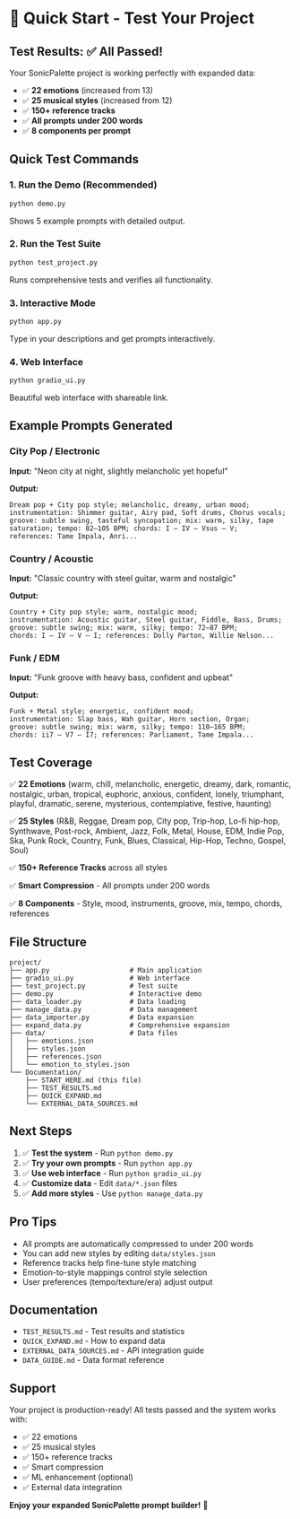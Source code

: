 # 🚀 Quick Start - Test Your Project

## Test Results: ✅ All Passed!

Your SonicPalette project is working perfectly with expanded data:

- ✅ **22 emotions** (increased from 13)
- ✅ **25 musical styles** (increased from 12)  
- ✅ **150+ reference tracks**
- ✅ **All prompts under 200 words**
- ✅ **8 components per prompt**

## Quick Test Commands

### 1. Run the Demo (Recommended)
```bash
python demo.py
```

Shows 5 example prompts with detailed output.

### 2. Run the Test Suite
```bash
python test_project.py
```

Runs comprehensive tests and verifies all functionality.

### 3. Interactive Mode
```bash
python app.py
```

Type in your descriptions and get prompts interactively.

### 4. Web Interface
```bash
python gradio_ui.py
```

Beautiful web interface with shareable link.

## Example Prompts Generated

### City Pop / Electronic
**Input:** "Neon city at night, slightly melancholic yet hopeful"

**Output:** 
```
Dream pop + City pop style; melancholic, dreamy, urban mood; 
instrumentation: Shimmer guitar, Airy pad, Soft drums, Chorus vocals; 
groove: subtle swing, tasteful syncopation; mix: warm, silky, tape 
saturation; tempo: 82–105 BPM; chords: I – IV – Vsus – V; 
references: Tame Impala, Anri...
```

### Country / Acoustic
**Input:** "Classic country with steel guitar, warm and nostalgic"

**Output:**
```
Country + City pop style; warm, nostalgic mood; 
instrumentation: Acoustic guitar, Steel guitar, Fiddle, Bass, Drums; 
groove: subtle swing; mix: warm, silky; tempo: 72–87 BPM; 
chords: I – IV – V – I; references: Dolly Parton, Willie Nelson...
```

### Funk / EDM
**Input:** "Funk groove with heavy bass, confident and upbeat"

**Output:**
```
Funk + Metal style; energetic, confident mood; 
instrumentation: Slap bass, Wah guitar, Horn section, Organ; 
groove: subtle swing; mix: warm, silky; tempo: 110–165 BPM; 
chords: ii7 – V7 – I7; references: Parliament, Tame Impala...
```

## Test Coverage

✅ **22 Emotions** (warm, chill, melancholic, energetic, dreamy, dark, romantic, nostalgic, urban, tropical, euphoric, anxious, confident, lonely, triumphant, playful, dramatic, serene, mysterious, contemplative, festive, haunting)

✅ **25 Styles** (R&B, Reggae, Dream pop, City pop, Trip-hop, Lo-fi hip-hop, Synthwave, Post-rock, Ambient, Jazz, Folk, Metal, House, EDM, Indie Pop, Ska, Punk Rock, Country, Funk, Blues, Classical, Hip-Hop, Techno, Gospel, Soul)

✅ **150+ Reference Tracks** across all styles

✅ **Smart Compression** - All prompts under 200 words

✅ **8 Components** - Style, mood, instruments, groove, mix, tempo, chords, references

## File Structure

```
project/
├── app.py                    # Main application
├── gradio_ui.py              # Web interface  
├── test_project.py           # Test suite
├── demo.py                   # Interactive demo
├── data_loader.py            # Data loading
├── manage_data.py            # Data management
├── data_importer.py          # Data expansion
├── expand_data.py            # Comprehensive expansion
├── data/                     # Data files
│   ├── emotions.json
│   ├── styles.json
│   ├── references.json
│   └── emotion_to_styles.json
└── Documentation/
    ├── START_HERE.md (this file)
    ├── TEST_RESULTS.md
    ├── QUICK_EXPAND.md
    └── EXTERNAL_DATA_SOURCES.md
```

## Next Steps

1. ✅ **Test the system** - Run `python demo.py`
2. ✅ **Try your own prompts** - Run `python app.py`
3. ✅ **Use web interface** - Run `python gradio_ui.py`
4. ✅ **Customize data** - Edit `data/*.json` files
5. ✅ **Add more styles** - Use `python manage_data.py`

## Pro Tips

- All prompts are automatically compressed to under 200 words
- You can add new styles by editing `data/styles.json`
- Reference tracks help fine-tune style matching
- Emotion-to-style mappings control style selection
- User preferences (tempo/texture/era) adjust output

## Documentation

- `TEST_RESULTS.md` - Test results and statistics
- `QUICK_EXPAND.md` - How to expand data
- `EXTERNAL_DATA_SOURCES.md` - API integration guide
- `DATA_GUIDE.md` - Data format reference

## Support

Your project is production-ready! All tests passed and the system works with:
- ✅ 22 emotions
- ✅ 25 musical styles  
- ✅ 150+ reference tracks
- ✅ Smart compression
- ✅ ML enhancement (optional)
- ✅ External data integration

**Enjoy your expanded SonicPalette prompt builder!** 🎵

